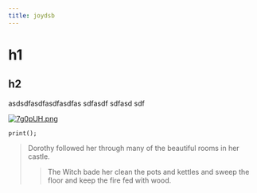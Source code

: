 ```yaml
---
title: joydsb
---
```


# h1 
## h2 

asdsdfasdfasdfasdfas
sdfasdf
sdfasd
sdf

[![7g0pUH.png](https://s4.ax1x.com/2022/01/21/7g0pUH.png)](https://imgtu.com/i/7g0pUH)

```
print();
```

> Dorothy followed her through many of the beautiful rooms in her castle.
>
>> The Witch bade her clean the pots and kettles and sweep the floor and keep the fire fed with wood.
